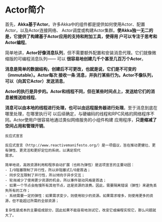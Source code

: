 Actor简介
===================================================================================
首先，**Akka基于Actor**。许多Akka中的组件都是提供如何使用Actor、配置Actor，以及Actor连接网络、
Actor调度或构建Actor集群。**使Akka独一无二的是，它提供了构建基于Actor应用的支持和附加工具，使得用
户可以专注于思考和Actor编程**。

简单地讲，**Actor好像消息队列**，但不需要额外配置和安装消息代理。它们就像微缩版的可编程消息队列——
可以 **很容易地创建几千个甚至几百万个Actor**。

**消息是简单的数据结构，创建后不可更改，也就是说，它们是不可变的（immutable）。Actor每次 接收一条
消息，并执行某些行为。Actor不像队列，可以（向其它Actor）发送消息**。

**Actor的执行是异步的。Actor和线程不同，但在某些时间点上，发送给它们的消息被推送给线程**。

**消息可以由本地的线程进行处理，也可以由远程服务器进行处理**。至于消息到底在哪里处理，在哪里执行可
以后续确定，与硬编码的线程和RPC风格的网络程序不同。Actor使用户很容易地通过类似网络服务的小组件构建
应用程序，**只是缩减了空间占用和管理开销**。
```
反应式宣言

反应式宣言（http://www.reactivemanifesto.org/）是一项倡议，旨在推动更健壮、更有弹性、更灵活和更好定位的系统，以满足现代
需求。

简单地说，高效资源利用和程序自动扩展（也称为弹性）是这项宣言的主要动因：
- I/O阻塞限制了并行性，所以非阻塞式I/O是首选；
- 同步交互限制了并行性，所以倾向于异步交互；
- 轮询减少了使用更少资源的机会，所以事件驱动风格是首选；
- 如果一个节点会拖慢所有其他节点，这是资源的浪费。因此，需要隔离错误（弹性）来避免丢失所有的工作；
- 系统需要一定的弹性：如果需求变少，则使用较少的资源。如果需求增多，则使用更多的资源，但不能超过所需的全部资源；

复杂性是成本的主要组成部分，因此如果不能容易地测试它，改变它或编程实现它，那么问题就大了。
```









